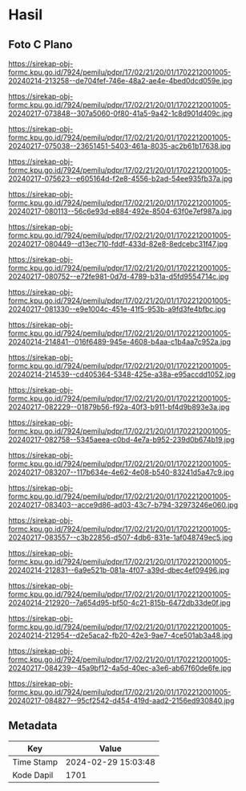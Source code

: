 # Hasil

## Foto C Plano

https://sirekap-obj-formc.kpu.go.id/7924/pemilu/pdpr/17/02/21/20/01/1702212001005-20240214-213258--de704fef-746e-48a2-ae4e-4bed0dcd059e.jpg

https://sirekap-obj-formc.kpu.go.id/7924/pemilu/pdpr/17/02/21/20/01/1702212001005-20240217-073848--307a5060-0f80-41a5-9a42-1c8d901d409c.jpg

https://sirekap-obj-formc.kpu.go.id/7924/pemilu/pdpr/17/02/21/20/01/1702212001005-20240217-075038--23651451-5403-461a-8035-ac2b61b17638.jpg

https://sirekap-obj-formc.kpu.go.id/7924/pemilu/pdpr/17/02/21/20/01/1702212001005-20240217-075623--e605164d-f2e8-4556-b2ad-54ee935fb37a.jpg

https://sirekap-obj-formc.kpu.go.id/7924/pemilu/pdpr/17/02/21/20/01/1702212001005-20240217-080113--56c6e93d-e884-492e-8504-63f0e7ef987a.jpg

https://sirekap-obj-formc.kpu.go.id/7924/pemilu/pdpr/17/02/21/20/01/1702212001005-20240217-080449--d13ec710-fddf-433d-82e8-8edcebc31f47.jpg

https://sirekap-obj-formc.kpu.go.id/7924/pemilu/pdpr/17/02/21/20/01/1702212001005-20240217-080752--e72fe981-0d7d-4789-b31a-d5fd9554714c.jpg

https://sirekap-obj-formc.kpu.go.id/7924/pemilu/pdpr/17/02/21/20/01/1702212001005-20240217-081330--e9e1004c-451e-41f5-953b-a9fd3fe4bfbc.jpg

https://sirekap-obj-formc.kpu.go.id/7924/pemilu/pdpr/17/02/21/20/01/1702212001005-20240214-214841--016f6489-945e-4608-b4aa-c1b4aa7c952a.jpg

https://sirekap-obj-formc.kpu.go.id/7924/pemilu/pdpr/17/02/21/20/01/1702212001005-20240214-214539--cd405364-5348-425e-a38a-e95accdd1052.jpg

https://sirekap-obj-formc.kpu.go.id/7924/pemilu/pdpr/17/02/21/20/01/1702212001005-20240217-082229--01879b56-f92a-40f3-b911-bf4d9b893e3a.jpg

https://sirekap-obj-formc.kpu.go.id/7924/pemilu/pdpr/17/02/21/20/01/1702212001005-20240217-082758--5345aeea-c0bd-4e7a-b952-239d0b674b19.jpg

https://sirekap-obj-formc.kpu.go.id/7924/pemilu/pdpr/17/02/21/20/01/1702212001005-20240217-083207--117b634e-4e62-4e08-b540-83241d5a47c9.jpg

https://sirekap-obj-formc.kpu.go.id/7924/pemilu/pdpr/17/02/21/20/01/1702212001005-20240217-083403--acce9d86-ad03-43c7-b794-32973246e060.jpg

https://sirekap-obj-formc.kpu.go.id/7924/pemilu/pdpr/17/02/21/20/01/1702212001005-20240217-083557--c3b22856-d507-4db6-831e-1af048749ec5.jpg

https://sirekap-obj-formc.kpu.go.id/7924/pemilu/pdpr/17/02/21/20/01/1702212001005-20240214-212831--6a9e521b-081a-4f07-a39d-dbec4ef09496.jpg

https://sirekap-obj-formc.kpu.go.id/7924/pemilu/pdpr/17/02/21/20/01/1702212001005-20240214-212920--7a654d95-bf50-4c21-815b-6472db33de0f.jpg

https://sirekap-obj-formc.kpu.go.id/7924/pemilu/pdpr/17/02/21/20/01/1702212001005-20240214-212954--d2e5aca2-fb20-42e3-9ae7-4ce501ab3a48.jpg

https://sirekap-obj-formc.kpu.go.id/7924/pemilu/pdpr/17/02/21/20/01/1702212001005-20240217-084239--45a9bf12-4a5d-40ec-a3e6-ab67f60de6fe.jpg

https://sirekap-obj-formc.kpu.go.id/7924/pemilu/pdpr/17/02/21/20/01/1702212001005-20240217-084827--95cf2542-d454-419d-aad2-2156ed930840.jpg


## Metadata

| Key        | Value               |
| ---------- | ------------------- |
| Time Stamp | 2024-02-29 15:03:48 |
| Kode Dapil | 1701                |



